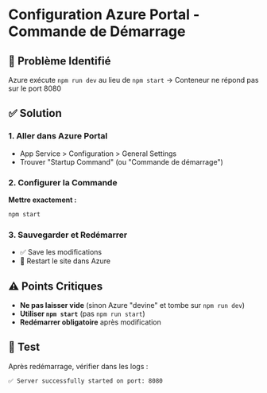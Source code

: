 # Configuration Azure Portal - Commande de Démarrage

## 🎯 Problème Identifié
Azure exécute `npm run dev` au lieu de `npm start` → Conteneur ne répond pas sur le port 8080

## ✅ Solution

### 1. Aller dans Azure Portal
- App Service > Configuration > General Settings
- Trouver "Startup Command" (ou "Commande de démarrage")

### 2. Configurer la Commande
**Mettre exactement :**
```bash
npm start
```

### 3. Sauvegarder et Redémarrer
- ✅ Save les modifications
- 🔄 Restart le site dans Azure

## ⚠️ Points Critiques
- **Ne pas laisser vide** (sinon Azure "devine" et tombe sur `npm run dev`)
- **Utiliser `npm start`** (pas `npm run start`)
- **Redémarrer obligatoire** après modification

## 🧪 Test
Après redémarrage, vérifier dans les logs :
```
✅ Server successfully started on port: 8080
``` 